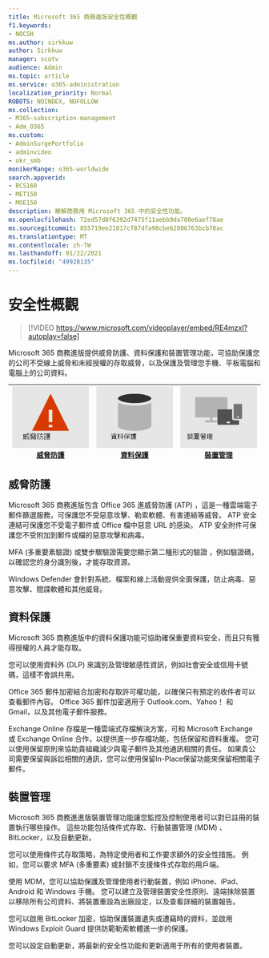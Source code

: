 ```yaml
---
title: Microsoft 365 商務進版安全性概觀
f1.keywords:
- NOCSH
ms.author: sirkkuw
author: Sirkkuw
manager: scotv
audience: Admin
ms.topic: article
ms.service: o365-administration
localization_priority: Normal
ROBOTS: NOINDEX, NOFOLLOW
ms.collection:
- M365-subscription-management
- Adm_O365
ms.custom:
- AdminSurgePortfolio
- adminvideo
- okr_smb
monikerRange: o365-worldwide
search.appverid:
- BCS160
- MET150
- MOE150
description: 瞭解商務用 Microsoft 365 中的安全性功能。
ms.openlocfilehash: 72ed57d0f6392d7475f11aebb9da700e6aef78ae
ms.sourcegitcommit: 855719ee21017cf87dfa98cbe62806763bcb78ac
ms.translationtype: MT
ms.contentlocale: zh-TW
ms.lasthandoff: 01/22/2021
ms.locfileid: "49928135"
---
```

# <a name="overview-of-security"></a>安全性概觀

> [!VIDEO https://www.microsoft.com/videoplayer/embed/RE4mzxI?autoplay=false]

Microsoft 365 商務進版提供威脅防護、資料保護和裝置管理功能，可協助保護您的公司不受線上威脅和未經授權的存取威脅，以及保護及管理您手機、平板電腦和電腦上的公司資料。

|![威脅防護](../media/m365-business-security-threat-protection.png)<br/>[威脅防護](#threat-protection)|![與客戶共同合作](../media/m365-business-security-data-protection.png) <br/>[資料保護](#data-protection) | ![裝置管理](../media/m365-business-security-device-management.png) <br/>[裝置管理](#device-management) |
|--|--|--|

## <a name="threat-protection"></a>威脅防護

Microsoft 365 商務進版包含 Office 365 進威脅防護 (ATP) ，這是一種雲端電子郵件篩選服務，可保護您不受惡意攻擊、勒索軟體、有害連結等威脅。 ATP 安全連結可保護您不受電子郵件或 Office 檔中惡意 URL 的感染。 ATP 安全附件可保護您不受附加到郵件或檔的惡意攻擊和病毒。

MFA (多重要素驗證) 或雙步驟驗證需要您顯示第二種形式的驗證 ，例如驗證碼，以確認您的身分識別後，才能存取資源。  

Windows Defender 會針對系統、檔案和線上活動提供全面保護，防止病毒、惡意攻擊、間諜軟體和其他威脅。

## <a name="data-protection"></a>資料保護

Microsoft 365 商務進版中的資料保護功能可協助確保重要資料安全，而且只有獲得授權的人員才能存取。

您可以使用資料外 (DLP) 來識別及管理敏感性資訊，例如社會安全或信用卡號碼，這樣不會誤共用。 

Office 365 郵件加密結合加密和存取許可權功能，以確保只有預定的收件者可以查看郵件內容。 Office 365 郵件加密適用于 Outlook.com、Yahoo！ 和 Gmail，以及其他電子郵件服務。

Exchange Online 存檔是一種雲端式存檔解決方案，可和 Microsoft Exchange 或 Exchange Online 合作，以提供進一步存檔功能，包括保留和資料重複。 您可以使用保留原則來協助貴組織減少與電子郵件及其他通訊相關的責任。 如果貴公司需要保留與訴訟相關的通訊，您可以使用保留In-Place保留功能來保留相關電子郵件。

## <a name="device-management"></a>裝置管理

Microsoft 365 商務進進版裝置管理功能讓您監控及控制使用者可以對已註冊的裝置執行哪些操作。 這些功能包括條件式存取、行動裝置管理 (MDM) 、BitLocker，以及自動更新。

您可以使用條件式存取策略，為特定使用者和工作要求額外的安全性措施。 例如，您可以要求 MFA (多重要素) 或封鎖不支援條件式存取的用戶端。

使用 MDM，您可以協助保護及管理使用者行動裝置，例如 iPhone、iPad、Android 和 Windows 手機。 您可以建立及管理裝置安全性原則、遠端抹除裝置以移除所有公司資料、將裝置重設為出廠設定，以及查看詳細的裝置報告。 

您可以啟用 BitLocker 加密，協助保護裝置遺失或遭竊時的資料，並啟用 Windows Exploit Guard 提供防範勒索軟體進一步的保護。

您可以設定自動更新，將最新的安全性功能和更新適用于所有的使用者裝置。 